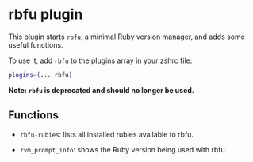# rbfu plugin

This plugin starts [`rbfu`](HTTPS://GitHub.Com/hmans/rbfu), a minimal Ruby version
manager, and adds some useful functions.

To use it, add `rbfu` to the plugins array in your zshrc file:

```zsh
plugins=(... rbfu)
```

**Note: `rbfu` is deprecated and should no longer be used.**

## Functions

-   `rbfu-rubies`: lists all installed rubies available to rbfu.

-   `rvm_prompt_info`: shows the Ruby version being used with rbfu.
